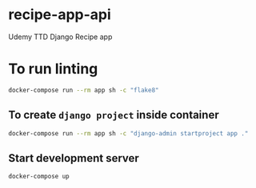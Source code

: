 # recipe-app-api
Udemy TTD Django Recipe app

# To run linting
```sh
docker-compose run --rm app sh -c "flake8"
```

## To create `django project` inside container
```sh
docker-compose run --rm app sh -c "django-admin startproject app ."
```


## Start development server
```sh
docker-compose up
```

